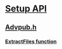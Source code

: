 # [Setup API](../_setup/index.md)
## [Advpub.h](index.md)
### [ExtractFiles function](../advpub/nf-advpub-extractfiles.md)
